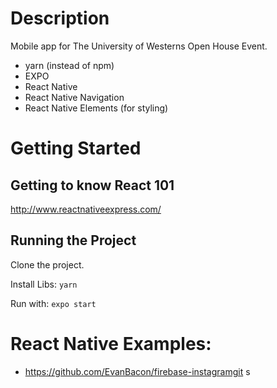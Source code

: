# Description
Mobile app for The University of Westerns Open House Event. 

- yarn (instead of npm)
- EXPO
- React Native
- React Native Navigation
- React Native Elements (for styling)



# Getting Started 

## Getting to know React 101

http://www.reactnativeexpress.com/

## Running the Project

Clone the project.

Install Libs:
`yarn`

Run with:
`expo start`

# React Native Examples:
- https://github.com/EvanBacon/firebase-instagramgit s
